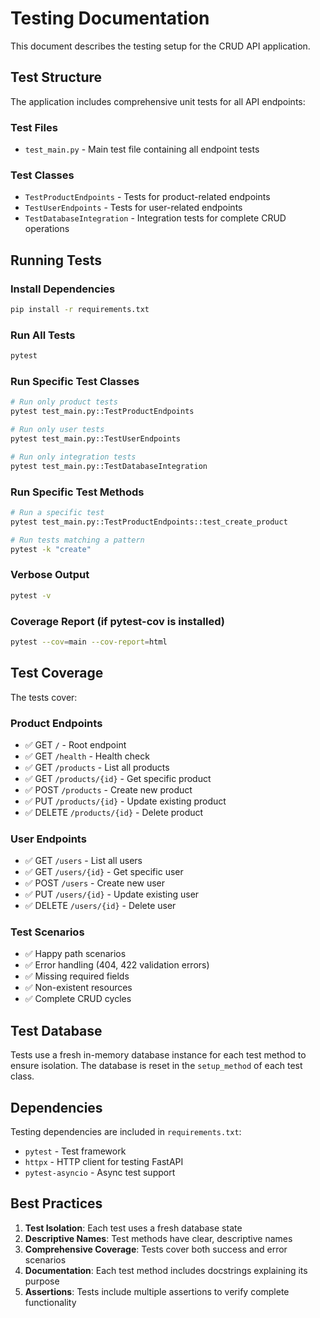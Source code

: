 # Testing Documentation

This document describes the testing setup for the CRUD API application.

## Test Structure

The application includes comprehensive unit tests for all API endpoints:

### Test Files
- `test_main.py` - Main test file containing all endpoint tests

### Test Classes
- `TestProductEndpoints` - Tests for product-related endpoints
- `TestUserEndpoints` - Tests for user-related endpoints  
- `TestDatabaseIntegration` - Integration tests for complete CRUD operations

## Running Tests

### Install Dependencies
```bash
pip install -r requirements.txt
```

### Run All Tests
```bash
pytest
```

### Run Specific Test Classes
```bash
# Run only product tests
pytest test_main.py::TestProductEndpoints

# Run only user tests
pytest test_main.py::TestUserEndpoints

# Run only integration tests
pytest test_main.py::TestDatabaseIntegration
```

### Run Specific Test Methods
```bash
# Run a specific test
pytest test_main.py::TestProductEndpoints::test_create_product

# Run tests matching a pattern
pytest -k "create"
```

### Verbose Output
```bash
pytest -v
```

### Coverage Report (if pytest-cov is installed)
```bash
pytest --cov=main --cov-report=html
```

## Test Coverage

The tests cover:

### Product Endpoints
- ✅ GET `/` - Root endpoint
- ✅ GET `/health` - Health check
- ✅ GET `/products` - List all products
- ✅ GET `/products/{id}` - Get specific product
- ✅ POST `/products` - Create new product
- ✅ PUT `/products/{id}` - Update existing product
- ✅ DELETE `/products/{id}` - Delete product

### User Endpoints
- ✅ GET `/users` - List all users
- ✅ GET `/users/{id}` - Get specific user
- ✅ POST `/users` - Create new user
- ✅ PUT `/users/{id}` - Update existing user
- ✅ DELETE `/users/{id}` - Delete user

### Test Scenarios
- ✅ Happy path scenarios
- ✅ Error handling (404, 422 validation errors)
- ✅ Missing required fields
- ✅ Non-existent resources
- ✅ Complete CRUD cycles

## Test Database

Tests use a fresh in-memory database instance for each test method to ensure isolation. The database is reset in the `setup_method` of each test class.

## Dependencies

Testing dependencies are included in `requirements.txt`:
- `pytest` - Test framework
- `httpx` - HTTP client for testing FastAPI
- `pytest-asyncio` - Async test support

## Best Practices

1. **Test Isolation**: Each test uses a fresh database state
2. **Descriptive Names**: Test methods have clear, descriptive names
3. **Comprehensive Coverage**: Tests cover both success and error scenarios
4. **Documentation**: Each test method includes docstrings explaining its purpose
5. **Assertions**: Tests include multiple assertions to verify complete functionality
